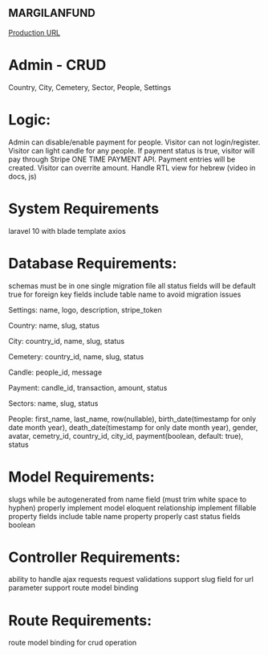 ## MARGILANFUND
<a href="https://margilanfund.org/">Production URL</a>

# Admin - CRUD
Country, City, Cemetery, Sector, People, Settings


# Logic:
Admin can disable/enable payment for people.
Visitor can not login/register.
Visitor can light candle for any people.
If payment status is true, visitor will pay through Stripe ONE TIME PAYMENT API. Payment entries will be created.
Visitor can overrite amount.
Handle RTL view for hebrew (video in docs, js)


# System Requirements
laravel 10 with blade template
axios 


# Database Requirements:
schemas must be in one single migration file
all status fields will be default true
for foreign key fields include table name to avoid migration issues

Settings:
name, logo, description, stripe_token

Country:
name, slug, status

City:
country_id, name, slug, status

Cemetery:
country_id, name, slug, status

Candle:
people_id, message

Payment:
candle_id, transaction, amount, status

Sectors:
name, slug, status


People:
first_name, last_name, row(nullable), birth_date(timestamp for only date month year), death_date(timestamp for only date month year), gender, avatar, cemetry_id, country_id, city_id, payment(boolean, default: true), status


# Model Requirements:
slugs while be autogenerated from name field (must trim white space to hyphen)
properly implement model eloquent relationship
implement fillable property fields
include table name property properly
cast status fields boolean

# Controller Requirements:
ability to handle ajax requests
request validations
support slug field for url parameter
support route model binding

# Route Requirements:
route model binding for crud operation

